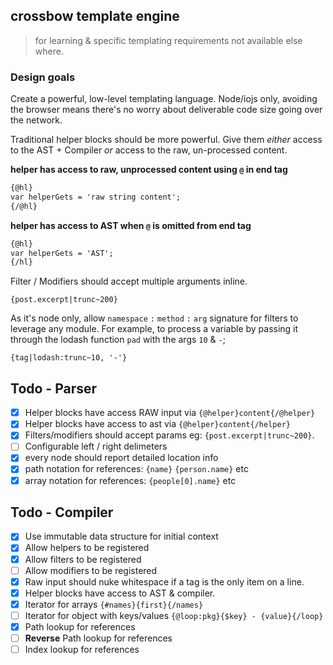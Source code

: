 ## crossbow template engine

> for learning & specific templating requirements not available else where.

### Design goals

Create a powerful, low-level templating language. Node/iojs only, avoiding the browser means 
there's no worry about deliverable code size going over the network.

Traditional helper blocks should be more powerful. Give them *either* access to the AST + Compiler
*or* access to the raw, un-processed content. 
 
**helper has access to raw, unprocessed content using `@` in end tag**
```html
{@hl}
var helperGets = 'raw string content';
{/@hl}
```

**helper has access to AST when `@` is omitted from end tag**
```html
{@hl}
var helperGets = 'AST';
{/hl}
```

Filter / Modifiers should accept multiple arguments inline.
 
```
{post.excerpt|trunc~200}
```
 
As it's node only, allow `namespace` `:` `method` `:` `arg` signature for filters to leverage
any module. For example, to process a variable by passing it through the lodash 
function `pad` with the args `10` & `-`;
  
```
{tag|lodash:trunc~10, '-'}
```

## Todo - Parser

- [x] Helper blocks have access RAW input via `{@helper}content{/@helper}`
- [x] Helper blocks have access to ast via `{@helper}content{/helper}`
- [x] Filters/modifiers should accept params eg: `{post.excerpt|trunc~200}`.
- [ ] Configurable left / right delimeters
- [x] every node should report detailed location info
- [x] path notation for references: `{name}` `{person.name}` etc
- [x] array notation for references: `{people[0].name}` etc

## Todo - Compiler

- [x] Use immutable data structure for initial context 
- [x] Allow helpers to be registered 
- [x] Allow filters to be registered 
- [ ] Allow modifiers to be registered 
- [x] Raw input should nuke whitespace if a tag is the only item on a line. 
- [x] Helper blocks have access to AST & compiler.
- [x] Iterator for arrays `{#names}{first}{/names}`
- [ ] Iterator for object with keys/values `{@loop:pkg}{$key} - {value}{/loop}`
- [x] Path lookup for references
- [ ] **Reverse** Path lookup for references
- [ ] Index lookup for references
